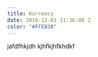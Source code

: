 ```yaml
---
title: Kurrency
date: 2016-12-01 11:36:00 Z
color: "#FFEB3B"
---
```


<p>jafdfhkjdh kjhfkjhfkhdkf</p>